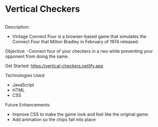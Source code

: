 # Vertical Checkers
<image goes here>

Description:
  - Vintage Connect Four is a browser-based game that simulates the Connect Four that Milton Bradley in February of 1974 released.

  
Objective:
  -Connect four of your checkers in a rwo while preventing your opponent from doing the same.
  
Get Started:
  https://vertical-checkers.netlify.app
  
Technologies Used:
  - JavaScript
  - HTML
  - CSS
  
Future Enhancements:
  - Improve CSS to make the game look and feel like the original game.
  - Add animation so the chips fall into place
  
  

